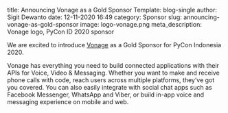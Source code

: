 title: Announcing Vonage as a Gold Sponsor
Template: blog-single
author: Sigit Dewanto
date: 12-11-2020 16:49
category: Sponsor
slug: announcing-vonage-as-gold-sponsor
image: logo-vonage.png
meta_description: Vonage logo, PyCon ID 2020 sponsor

We are excited to introduce [Vonage](https://nexmo.dev/PyconID) as a Gold Sponsor for PyCon Indonesia 2020.

Vonage has everything you need to build connected applications with their APIs for Voice, Video & Messaging. Whether you want to make and receive phone calls with code, reach users across multiple platforms, they’ve got you covered. You can also easily integrate with social chat apps such as Facebook Messenger, WhatsApp and Viber, or build in-app voice and messaging experience on mobile and web. 
